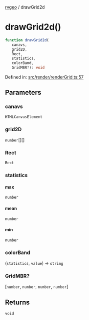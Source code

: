 [rvgeo](../index.md) / drawGrid2d

# drawGrid2d()

```ts
function drawGrid2d(
   canavs, 
   grid2D, 
   Rect, 
   statistics, 
   colorBand, 
   GridMBR?): void
```

Defined in: [src/render/renderGrid.ts:57](https://github.com/pzq123456/RVGeo/blob/e727f6f6e310621d656b74948bed9956ff45a613/src/render/renderGrid.ts#L57)

## Parameters

### canavs

`HTMLCanvasElement`

### grid2D

`number`[][]

### Rect

`Rect`

### statistics

#### max

`number`

#### mean

`number`

#### min

`number`

### colorBand

(`statistics`, `value`) => `string`

### GridMBR?

\[`number`, `number`, `number`, `number`\]

## Returns

`void`
